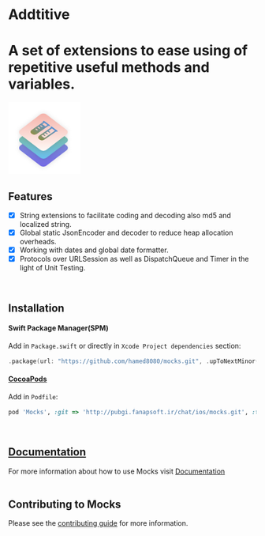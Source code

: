 # Addtitive
# A set of extensions to ease using of repetitive useful methods and variables.
<img src="https://github.com/hamed8080/mocks/raw/main/images/icon.png"  width="146" height="146">

## Features

- [x] String extensions to facilitate coding and decoding also md5 and localized string.
- [x] Global static JsonEncoder and decoder to reduce heap allocation overheads.
- [x] Working with dates and global date formatter.
- [x] Protocols over URLSession as well as DispatchQueue and Timer in the light of Unit Testing. 
<br/>

## Installation

#### Swift Package Manager(SPM) 

Add in `Package.swift` or directly in `Xcode Project dependencies` section:

```swift
.package(url: "https://github.com/hamed8080/mocks.git", .upToNextMinor(from: "1.0.1")),
```

#### [CocoaPods](https://cocoapods.org) 

Add in `Podfile`:

```ruby
pod 'Mocks', :git => 'http://pubgi.fanapsoft.ir/chat/ios/mocks.git', :tag => '1.0.1'
```
<br/>

## [Documentation](https://hamed8080.github.io/mocks/mocks/documentation/mocks/)
For more information about how to use Mocks visit [Documentation](https://hamed8080.github.io/mocks/mocks/documentation/mocks/) 
<br/>
<br/>

## Contributing to Mocks
Please see the [contributing guide](/CONTRIBUTING.md) for more information.

<!-- Copyright (c) 2021-2022 Apple Inc and the Swift Project authors. All Rights Reserved. -->
